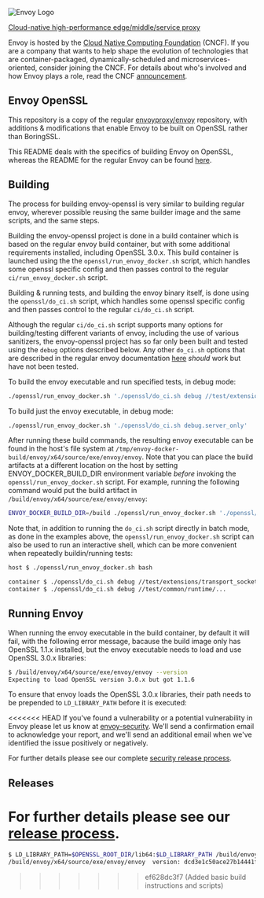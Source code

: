 ![Envoy Logo](https://github.com/envoyproxy/artwork/blob/main/PNG/Envoy_Logo_Final_PANTONE.png)

[Cloud-native high-performance edge/middle/service proxy](https://www.envoyproxy.io/)

Envoy is hosted by the [Cloud Native Computing Foundation](https://cncf.io) (CNCF). If you are a
company that wants to help shape the evolution of technologies that are container-packaged,
dynamically-scheduled and microservices-oriented, consider joining the CNCF. For details about who's
involved and how Envoy plays a role, read the CNCF
[announcement](https://www.cncf.io/blog/2017/09/13/cncf-hosts-envoy/).

## Envoy OpenSSL

This repository is a copy of the regular [envoyproxy/envoy](https://github.com/envoyproxy/envoy)
repository, with additions & modifications that enable Envoy to be built on OpenSSL rather than
BoringSSL.

This README deals with the specifics of building Envoy on OpenSSL, whereas the README for the
regular Envoy can be found [here](https://github.com/envoyproxy/envoy/blob/main/README.md). 

## Building

The process for building envoy-openssl is very similar to building regular envoy, wherever possible
reusing the same builder image and the same scripts, and the same steps.

Building the envoy-openssl project is done in a build container which is based on the regular envoy
build container, but with some additional requirements installed, including OpenSSL 3.0.x. This build
container is launched using the the `openssl/run_envoy_docker.sh` script, which handles some openssl
specific config and then passes control to the regular `ci/run_envoy_docker.sh` script.

Building & running tests, and building the envoy binary itself, is done using the `openssl/do_ci.sh`
script, which handles some openssl specific config and then passes control to the regular `ci/do_ci.sh`
script.

Although the regular `ci/do_ci.sh` script supports many options for building/testing different variants of envoy,
including the use of various sanitizers, the envoy-openssl project has so far only been built and tested
using the `debug` options described below. Any other `do_ci.sh` options that are described
in the regular envoy documentation [here](https://github.com/envoyproxy/envoy/tree/main/ci#readme)
_should_ work but have not been tested.

To build the envoy executable and run specified tests, in debug mode:
```bash
./openssl/run_envoy_docker.sh './openssl/do_ci.sh debug //test/extensions/transport_sockets/tls/...'
```

To build just the envoy executable, in debug mode:
```bash
./openssl/run_envoy_docker.sh './openssl/do_ci.sh debug.server_only'
```

After running these build commands, the resulting envoy executable can be found in the host's file system at `/tmp/envoy-docker-build/envoy/x64/source/exe/envoy/envoy`. Note that you can place the build artifacts at a different location on the host by setting ENVOY_DOCKER_BUILD_DIR environment variable _before_ invoking the `openssl/run_envoy_docker.sh` script. For example, running the following command would put the build artifact in `/build/envoy/x64/source/exe/envoy/envoy`:
```bash
ENVOY_DOCKER_BUILD_DIR=/build ./openssl/run_envoy_docker.sh './openssl/do_ci.sh debug.server_only'
```

Note that, in addition to running the `do_ci.sh` script directly in batch mode, as done in the examples
above, the `openssl/run_envoy_docker.sh` script can also be used to run an interactive shell, which
can be more convenient when repeatedly buildin/running tests:

```bash
host $ ./openssl/run_envoy_docker.sh bash

container $ ./openssl/do_ci.sh debug //test/extensions/transport_sockets/tls/...
container $ ./openssl/do_ci.sh debug //test/common/runtime/...
```

## Running Envoy

When running the envoy executable in the build container, by default it will fail, with the following error
message, bacause the build image only has OpenSSL 1.1.x installed, but the envoy executable needs to load
and use OpenSSL 3.0.x libraries:

```bash
$ /build/envoy/x64/source/exe/envoy/envoy --version
Expecting to load OpenSSL version 3.0.x but got 1.1.6
```

To ensure that envoy loads the OpenSSL 3.0.x libraries, their path needs to be prepended to `LD_LIBRARY_PATH` before it is executed:

<<<<<<< HEAD
If you've found a vulnerability or a potential vulnerability in Envoy please let us know at
[envoy-security](mailto:envoy-security@googlegroups.com). We'll send a confirmation
email to acknowledge your report, and we'll send an additional email when we've identified the issue
positively or negatively.

For further details please see our complete [security release process](SECURITY.md).

## Releases

For further details please see our [release process](https://github.com/envoyproxy/envoy/blob/main/RELEASES.md).
=======
```bash
$ LD_LIBRARY_PATH=$OPENSSL_ROOT_DIR/lib64:$LD_LIBRARY_PATH /build/envoy/x64/source/exe/envoy/envoy --version
/build/envoy/x64/source/exe/envoy/envoy  version: dcd3e1c50ace27b14441fc8b28650b62c0bf2dd2/1.26.8-dev/Modified/DEBUG/BoringSSL
```
>>>>>>> ef628dc3f7 (Added basic build instructions and scripts)
